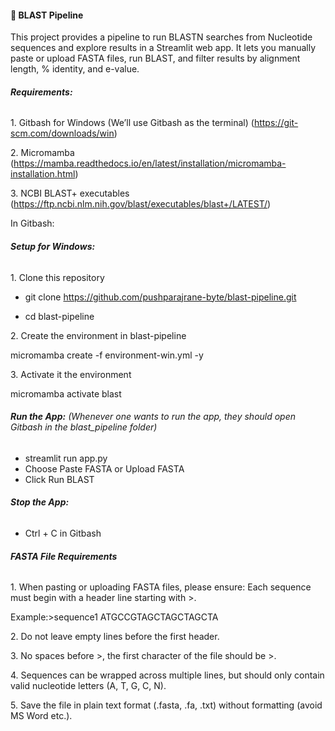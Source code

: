 #### 🧬 BLAST Pipeline

This project provides a pipeline to run BLASTN searches from Nucleotide sequences and explore results in a Streamlit web app. It lets you manually paste or upload FASTA files, run BLAST, and filter results by alignment length, % identity, and e-value.



###### ***Requirements:***

1\. Gitbash for Windows (We’ll use Gitbash as the terminal) (https://git-scm.com/downloads/win)

2\. Micromamba (https://mamba.readthedocs.io/en/latest/installation/micromamba-installation.html)

3\. NCBI BLAST+ executables (https://ftp.ncbi.nlm.nih.gov/blast/executables/blast+/LATEST/)


In Gitbash:
###### ***Setup for Windows:***

1\. Clone this repository

* git clone https://github.com/pushparajrane-byte/blast-pipeline.git



* cd blast-pipeline



2\. Create the environment in blast-pipeline

micromamba create -f environment-win.yml -y



3\. Activate it the environment

micromamba activate blast



###### ***Run the App:*** (Whenever one wants to run the app, they should open Gitbash in the blast_pipeline folder)

* streamlit run app.py
* Choose Paste FASTA or Upload FASTA
* Click Run BLAST

###### ***Stop the App:***
* Ctrl + C in Gitbash

###### ***FASTA File Requirements***
1\. When pasting or uploading FASTA files, please ensure:
Each sequence must begin with a header line starting with >.

Example:>sequence1
ATGCCGTAGCTAGCTAGCTA

2\. Do not leave empty lines before the first header.



3\. No spaces before >, the first character of the file should be >.



4\. Sequences can be wrapped across multiple lines, but should only contain valid nucleotide letters (A, T, G, C, N).



5\. Save the file in plain text format (.fasta, .fa, .txt) without formatting (avoid MS Word etc.).













